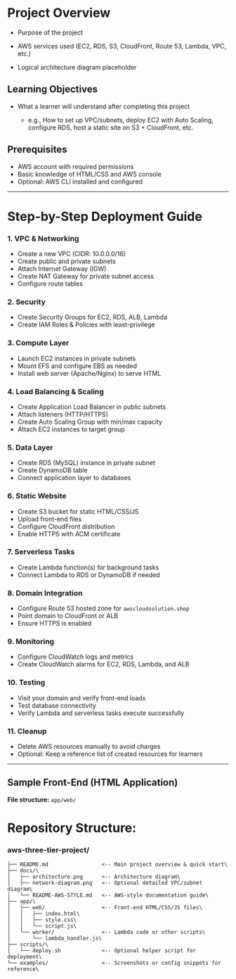 # Project Overview

- Purpose of the project

- AWS services used (EC2, RDS, S3, CloudFront, Route 53, Lambda, VPC, etc.)

- Logical architecture diagram placeholder

## Learning Objectives

- What a learner will understand after completing this project

  - e.g., How to set up VPC/subnets, deploy EC2 with Auto Scaling, configure RDS, host a static site on S3 + CloudFront, etc.

## Prerequisites

- AWS account with required permissions
- Basic knowledge of HTML/CSS and AWS console
- Optional: AWS CLI installed and configured

---

# Step-by-Step Deployment Guide

### 1. VPC & Networking
- Create a new VPC (CIDR: 10.0.0.0/16)
- Create public and private subnets
- Attach Internet Gateway (IGW)
- Create NAT Gateway for private subnet access
- Configure route tables

### 2. Security
- Create Security Groups for EC2, RDS, ALB, Lambda
- Create IAM Roles & Policies with least-privilege

### 3. Compute Layer
- Launch EC2 instances in private subnets
- Mount EFS and configure EBS as needed
- Install web server (Apache/Nginx) to serve HTML

### 4. Load Balancing & Scaling
- Create Application Load Balancer in public subnets
- Attach listeners (HTTP/HTTPS)
- Create Auto Scaling Group with min/max capacity
- Attach EC2 instances to target group

### 5. Data Layer
- Create RDS (MySQL) instance in private subnet
- Create DynamoDB table
- Connect application layer to databases

### 6. Static Website
- Create S3 bucket for static HTML/CSS/JS
- Upload front-end files
- Configure CloudFront distribution
- Enable HTTPS with ACM certificate

### 7. Serverless Tasks
- Create Lambda function(s) for background tasks
- Connect Lambda to RDS or DynamoDB if needed

### 8. Domain Integration
- Configure Route 53 hosted zone for `awscloudsolution.shop`
- Point domain to CloudFront or ALB
- Ensure HTTPS is enabled

### 9. Monitoring
- Configure CloudWatch logs and metrics
- Create CloudWatch alarms for EC2, RDS, Lambda, and ALB

### 10. Testing
- Visit your domain and verify front-end loads
- Test database connectivity
- Verify Lambda and serverless tasks execute successfully

### 11. Cleanup
- Delete AWS resources manually to avoid charges
- Optional: Keep a reference list of created resources for learners

---

## Sample Front-End (HTML Application)

**File structure:** `app/web/`


# Repository Structure:

### aws-three-tier-project/
```
├── README.md                 <-- Main project overview & quick start\
├── docs/\
│   ├── architecture.png      <-- Architecture diagram\
│   ├── network-diagram.png   <-- Optional detailed VPC/subnet diagram\
│   └── README-AWS-STYLE.md   <-- AWS-style documentation guide\
├── app/\
│   ├── web/                  <-- Front-end HTML/CSS/JS files\
│   │   ├── index.html\
│   │   ├── style.css\
│   │   └── script.js\
│   └── worker/               <-- Lambda code or other scripts\
│       └── lambda_handler.js\
├── scripts/\
│   └── deploy.sh             <-- Optional helper script for deployment\
└── examples/                 <-- Screenshots or config snippets for reference\
```
